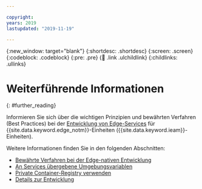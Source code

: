```yaml
---

copyright:
years: 2019
lastupdated: "2019-11-19"

---
```


{:new_window: target="blank"}
{:shortdesc: .shortdesc}
{:screen: .screen}
{:codeblock: .codeblock}
{:pre: .pre}
{:child: .link .ulchildlink}
{:childlinks: .ullinks}

# Weiterführende Informationen
{: #further_reading}

Informieren Sie sich über die wichtigen Prinzipien und bewährten Verfahren (Best Practices) bei der [Entwicklung von Edge-Services](developing_edge_services.md) für {{site.data.keyword.edge_notm}}-Einheiten ({{site.data.keyword.ieam}}-Einheiten).

Weitere Informationen finden Sie in den folgenden Abschnitten: 

* [Bewährte Verfahren bei der Edge-nativen Entwicklung](best_practices.md)
* [An Services übergebene Umgebungsvariablen](environment_variables.md)
* [Private Container-Registry verwenden](container_registry.md)
* [Details zur Entwicklung](developing_details.md)
